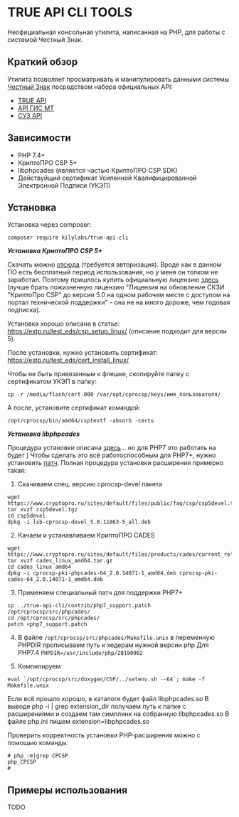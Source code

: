 TRUE API CLI TOOLS
==========

Неофициальная консольная утилита, написанная на PHP, для работы с системой Честный Знак.

Краткий обзор
--------

Утилита позволяет просматривать и манипулировать данными системы [Честный Знак](https://xn--80ajghhoc2aj1c8b.xn--p1ai/) посредством набора официальных API:
* [TRUE API](https://честныйзнак.рф/upload/TRUE_API.pdf)
* [API ГИС МТ](https://xn--80ajghhoc2aj1c8b.xn--p1ai/upload/%D0%9E%D0%BF%D0%B8%D1%81%D0%B0%D0%BD%D0%B8%D0%B5+API+%D0%93%D0%98%D0%A1%D0%9C%D0%A2.pdf)
* [СУЗ API](https://suzgrid.crpt.ru/swagger-ui.html)

Зависимости
------------

- PHP 7.4+
- КриптоПРО CSP 5+
- libphpcades (является частью КриптоПРО CSP SDK)
- Действуйщий сертификат Усиленной Квалифицированной Электронной Подписи (УКЭП)

Установка
--------------------

Установка через composer:

```
composer require kilylabs/true-api-cli
```

***Установка КриптоПРО CSP 5+***

Скачать можно [отсюда](https://www.cryptopro.ru/system/files/private/csp/50/11455/linux-amd64_deb.tgz) (требуется авторизация). Вроде как в данном ПО есть бесплатный период использования, но у меня он толком не заработал. Поэтому пришлось купить официальную лицензию [здесь](https://www.cryptopro.ru/order/?online=true) (лучше брать пожизненную лицензию "Лицензия на обновление СКЗИ "КриптоПро CSP" до версии 5.0 на одном рабочем месте с доступом на портал технической поддержки" - она не на много дороже, чем годовая подписка).

Установка хорошо описана в статье: https://estp.ru/test_eds/csp_setup_linux/ (описание подходит для версии 5). 

После установки, нужно установить сертификат: https://estp.ru/test_eds/cert_install_linux/

Чтобы не быть привязанным к флешке, скопируйте папку с сертификатом УКЭП в папку:
```
cp -r /media/flash/cert.000 /var/opt/cprocsp/keys/имя_пользователя/
```

А после, установите сертификат командой:
```
/opt/cprocsp/bin/amd64/csptestf -absorb -certs
```

***Установка libphpcades***

Процедура установки описана [здесь](http://cpdn.cryptopro.ru/content/cades/phpcades-install.html)... но для PHP7 это работать на будет ) Чтобы сделать это всё работоспособным для PHP7+, нужно установить [патч](https://github.com/kilylabs/true-api-cli/tree/master/contrib/php7_support.patch). Полная процедура установки расширения примерно такая:

1) Скачиваем спец. версию cprocsp-devel пакета
```shell
wget https://www.cryptopro.ru/sites/default/files/public/faq/csp/csp5devel.tgz
tar xvzf csp5devel.tgz
cd csp5devel
dpkg -i lsb-cprocsp-devel_5.0.11863-5_all.deb
```

2) Качаем и устанавливаем КриптоПРО CADES 
```shell
wget https://www.cryptopro.ru/sites/default/files/products/cades/current_release_2_0/cades_linux_amd64.tar.gz
tar xvzf cades_linux_amd64.tar.gz
cd cades_linux_amd64
dpkg -i cprocsp-pki-phpcades-64_2.0.14071-1_amd64.deb cprocsp-pki-cades-64_2.0.14071-1_amd64.deb
```

3) Применяем специальный патч для поддержки PHP7+
```shell
cp ../true-api-cli/contrib/php7_support.patch /opt/cprocsp/src/phpcades/
cd /opt/cprocsp/src/phpcades/
patch <php7_support.patch 
```

4) В файле `/opt/cprocsp/src/phpcades/Makefile.unix` в переменную PHPDIR прописываем путь к хедерам нужной версии php
Для PHP7.4 `PHPDIR=/usr/include/php/20190902`

5) Компилируем
```shell
eval `/opt/cprocsp/src/doxygen/CSP/../setenv.sh --64`; make -f Makefile.unix
```

Если всё прошло хорошо, в каталоге будет файл libphpcades.so
В выводе php -i | grep extension_dir получаем путь к папке с расширениями и создаем там симплинк на собранную libphpcades.so
В файле php.ini пишем extension=libphpcades.so

Проверить корректность установки PHP-расширения можно с помощью команды:
```shell
# php -m|grep CPCSP
php_CPCSP
#
```

Примеры использования
------------------------

TODO
